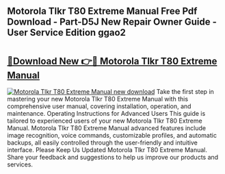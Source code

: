 ## Motorola Tlkr T80 Extreme Manual Free Pdf Download - Part-D5J New Repair Owner Guide - User Service Edition ggao2

# <h2><a href="http://cf17997.oget.top/?id=Motorola+Tlkr+T80+Extreme+Manual">🔗Download New 👉🔴 Motorola Tlkr T80 Extreme Manual</a></h2>

[![Motorola Tlkr T80 Extreme Manual new download](https://i.imgur.com/5g1atiW.png)](http://cf17997.oget.top/?id=Motorola+Tlkr+T80+Extreme+Manual)
Take the first step in mastering your new Motorola Tlkr T80 Extreme Manual with this comprehensive user manual, covering installation, operation, and maintenance. Operating Instructions for Advanced Users This guide is tailored to experienced users of your new Motorola Tlkr T80 Extreme Manual. Motorola Tlkr T80 Extreme Manual advanced features include image recognition, voice commands, customizable profiles, and automatic backups, all easily controlled through the user-friendly and intuitive interface. Please Keep Us Updated Motorola Tlkr T80 Extreme Manual. Share your feedback and suggestions to help us improve our products and services.
